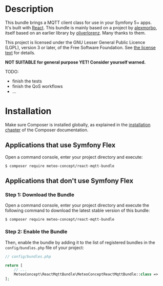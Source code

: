 Description
===========

This bundle brings a MQTT client class for use in your Symfony 5+ apps. It's built with [React](https://reactphp.org). This bundle is mainly based on a project by [alexmorbo](https://github.com/alexmorbo/react-mqtt), itself based on an earlier library by [oliverlorenz](https://github.com/oliverlorenz/phpMqttClient). Many thanks to them.

This project is licensed under the GNU Lesser General Public Licence (LGPL), version 3 or later, of the Free Software Foundation. See [the license text](LICENSE.md) for details. 

**NOT SUITABLE for general purpose YET! Consider yourself warned.**

TODO:
- finish the tests
- finish the QoS workflows
- ...

Installation
============

Make sure Composer is installed globally, as explained in the
[installation chapter](https://getcomposer.org/doc/00-intro.md)
of the Composer documentation.

Applications that use Symfony Flex
----------------------------------

Open a command console, enter your project directory and execute:

```console
$ composer require meteo-concept/react-mqtt-bundle
```

Applications that don't use Symfony Flex
----------------------------------------

### Step 1: Download the Bundle

Open a command console, enter your project directory and execute the
following command to download the latest stable version of this bundle:

```console
$ composer require meteo-concept/react-mqtt-bundle
```

### Step 2: Enable the Bundle

Then, enable the bundle by adding it to the list of registered bundles
in the `config/bundles.php` file of your project:

```php
// config/bundles.php

return [
    // ...
    MeteoConcept\ReactMqttBundle\MeteoConceptReactMqttBundle::class => ['all' => true],
];
```